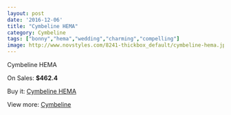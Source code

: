 ```yaml
---
layout: post
date: '2016-12-06'
title: "Cymbeline HEMA"
category: Cymbeline
tags: ["bonny","hema","wedding","charming","compelling"]
image: http://www.novstyles.com/8241-thickbox_default/cymbeline-hema.jpg
---
```

Cymbeline HEMA

On Sales: **$462.4**
<a href="https://www.novstyles.com/en/cymbeline/5716-cymbeline-hema.html"><amp-img layout="responsive" width="600" height="600" src="//www.novstyles.com/8241-thickbox_default/cymbeline-hema.jpg" alt="Cymbeline HEMA 0" /></a>

Buy it: [Cymbeline HEMA](https://www.novstyles.com/en/cymbeline/5716-cymbeline-hema.html "Cymbeline HEMA")

View more: [Cymbeline](https://www.novstyles.com/en/38-cymbeline "Cymbeline")